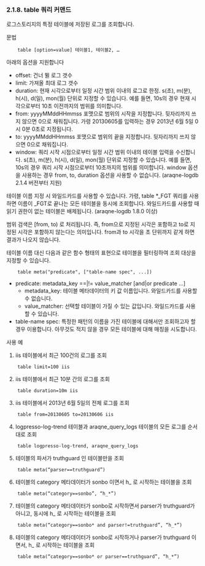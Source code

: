 ### 2.1.8. table 쿼리 커맨드

로그스토리지의 특정 테이블에 저장된 로그를 조회합니다.

문법

~~~~
	table [option=value] 테이블1, 테이블2, …
~~~~

아래의 옵션을 지원합니다

 * offset: 건너 뛸 로그 갯수
 * limit: 가져올 최대 로그 갯수
 * duration: 현재 시각으로부터 일정 시간 범위 이내의 로그로 한정. s(초),  m(분), h(시), d(일), mon(월) 단위로 지정할 수 있습니다. 예를 들면, 10s의 경우 현재 시각으로부터 10초 이전까지의 범위를 의미합니다.
 * from: yyyyMMddHHmmss 포맷으로 범위의 시작을 지정합니다. 뒷자리까지 쓰지 않으면 0으로 채워집니다. 가령 20130605를 입력하는 경우 2013년 6월 5일 0시 0분 0초로 지정됩니다.
 * to: yyyyMMddHHmmss 포맷으로 범위의 끝을 지정합니다. 뒷자리까지 쓰지 않으면 0으로 채워집니다.
 * window: 쿼리 시작 시점으로부터 일정 시간 범위 이내의 테이블 입력을 수신합니다. s(초),  m(분), h(시), d(일), mon(월) 단위로 지정할 수 있습니다. 예를 들면, 10s의 경우 쿼리 시작 시점으로부터 10초까지의 범위를 의미합니다. window 옵션을 사용하는 경우 from, to, duration 옵션을 사용할 수 없습니다. (araqne-logdb 2.1.4 버전부터 지원)


테이블 이름 지정 시 와일드카드를 사용할 수 있습니다. 가령, table *_FGT 쿼리를 사용하면 이름이 _FGT로 끝나는 모든 테이블을 동시에 조회합니다. 와일드카드를 사용할 때 읽기 권한이 없는 테이블은 배제됩니다.  (araqne-logdb 1.8.0 이상)

범위 검색은 [from, to) 로 처리됩니다. 즉, from으로 지정된 시각은 포함하고 to로 지정된 시각은 포함하지 않는다는 의미입니다. from과 to 시각을 초 단위까지 같게 하면 결과가 나오지 않습니다.

테이블 이름 대신 다음과 같은 함수 형태의 표현으로 테이블을 필터링하여 조회 대상을 지정할 수 있습니다.

~~~~
	table meta("predicate", ["table-name spec", ...])
~~~~

 * predicate: metadata\_key ==|!= value\_matcher [and|or predicate ...] 
     * metadata\_key: 테이블 메타데이터의 키 값 이름입니다. 와일드카드를 사용할 수 없습니다.
	 * value\_matcher: 선택할 테이블이 가질 수 있는 값입니다. 와일드카드를 사용할 수 있습니다.
 * table-name spec: 특정한 패턴의 이름을 가진 테이블에 대해서만 조회하고자 할 경우 이용합니다. 아무것도 적지 않을 경우 모든 테이블에 대해 매칭을 시도합니다.

사용 예

1) iis 테이블에서 최근 100건의 로그를 조회

~~~~
	table limit=100 iis
~~~~

2) iis 테이블에서 최근 10분 간의 로그를 조회

~~~~
	table duration=10m iis
~~~~

3) iis 테이블에서 2013년 6월 5일의 전체 로그를 조회

~~~~
	table from=20130605 to=20130606 iis
~~~~

4) logpresso-log-trend 테이블과 araqne_query_logs 테이블의 모든 로그를 순서대로 조회

~~~~
	table logpresso-log-trend, araqne_query_logs
~~~~

5) 테이블의 파서가 truthguard 인 테이블만을 조회

~~~~
	table meta(“parser==truthguard”)
~~~~

6) 테이블의 category 메타데이터가 sonbo 이면서 h_ 로 시작하는 테이블을 조회

~~~~
	table meta(“category==sonbo”, “h_*”)
~~~~

7) 테이블의 category 메타데이터가 sonbo로 시작하면서 parser가 truthguard가 아니고, 동시에 h_ 로 시작하는 테이블을 조회

~~~~
	table meta(“category==sonbo* and parser!=truthguard”, “h_*”)
~~~~

8) 테이블의 category 메타데이터가 sonbo로 시작하거나 parser가 truthguard 이면서, h_ 로 시작하는 테이블을 조회

~~~~
	table meta(“category==sonbo* or parser==truthguard”, “h_*”)
~~~~
